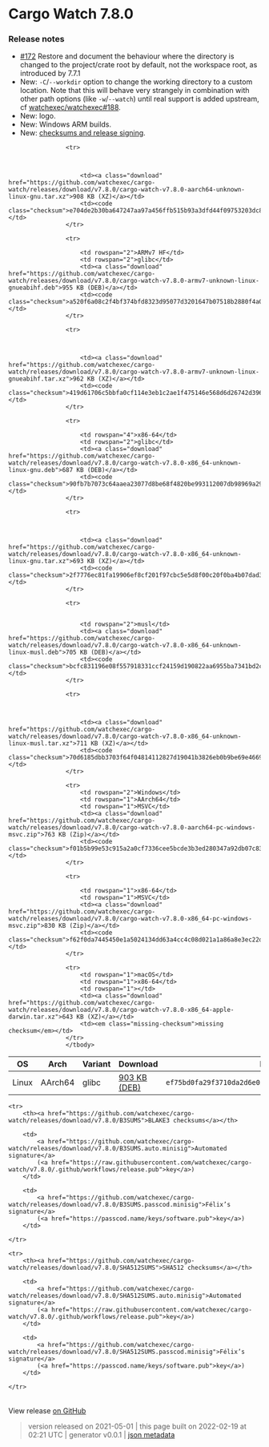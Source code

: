 # Cargo Watch 7.8.0

### Release notes

<ul>
<li><a class="issue-link js-issue-link" data-error-text="Failed to load title" data-id="873303216" data-permission-text="Title is private" data-url="https://github.com/watchexec/cargo-watch/issues/172" data-hovercard-type="issue" data-hovercard-url="/watchexec/cargo-watch/issues/172/hovercard" href="https://github.com/watchexec/cargo-watch/issues/172">#172</a> Restore and document the behaviour where the directory is changed to the project/crate root by default, not the workspace root, as introduced by 7.7.1</li>
<li>New: <code>-C</code>/<code>--workdir</code> option to change the working directory to a custom location. Note that this will behave very strangely in combination with other path options (like <code>-w</code>/<code>--watch</code>) until real support is added upstream, cf <a class="issue-link js-issue-link" data-error-text="Failed to load title" data-id="855282691" data-permission-text="Title is private" data-url="https://github.com/watchexec/watchexec/issues/188" data-hovercard-type="issue" data-hovercard-url="/watchexec/watchexec/issues/188/hovercard" href="https://github.com/watchexec/watchexec/issues/188">watchexec/watchexec#188</a>.</li>
<li>New: logo.</li>
<li>New: Windows ARM builds.</li>
<li>New: <a href="https://watchexec.github.io/downloads/" rel="nofollow">checksums and release signing</a>.</li>
</ul>

<table class="downloads">
	<thead>
		<tr>
			<th>OS</th>
			<th>Arch</th>
			<th>Variant</th>
			<th>Download</th>
			<th>BLAKE3 checksum</th>
		</tr>
	</thead>
	<tbody>
					<tr>
						<td rowspan="8">Linux</td>
						<td rowspan="2">AArch64</td>
						<td rowspan="2">glibc</td>
						<td><a class="download" href="https://github.com/watchexec/cargo-watch/releases/download/v7.8.0/cargo-watch-v7.8.0-aarch64-unknown-linux-gnu.deb">903 KB (DEB)</a></td>
						<td><code class="checksum">ef75bd0fa29f3710da2d6e034855162c7c02835504f7f21f16789806e09d18e9</code></td>
					</tr>
					
					<tr>
						
						
						
						<td><a class="download" href="https://github.com/watchexec/cargo-watch/releases/download/v7.8.0/cargo-watch-v7.8.0-aarch64-unknown-linux-gnu.tar.xz">908 KB (XZ)</a></td>
						<td><code class="checksum">e704de2b30ba647247aa97a456ffb515b93a3dfd44f09753203dc80dd0b3f4c5</code></td>
					</tr>
					
					<tr>
						
						<td rowspan="2">ARMv7 HF</td>
						<td rowspan="2">glibc</td>
						<td><a class="download" href="https://github.com/watchexec/cargo-watch/releases/download/v7.8.0/cargo-watch-v7.8.0-armv7-unknown-linux-gnueabihf.deb">955 KB (DEB)</a></td>
						<td><code class="checksum">a520f6a08c2f4bf374bfd8323d95077d3201647b07518b2880f4a0be4221d027</code></td>
					</tr>
					
					<tr>
						
						
						
						<td><a class="download" href="https://github.com/watchexec/cargo-watch/releases/download/v7.8.0/cargo-watch-v7.8.0-armv7-unknown-linux-gnueabihf.tar.xz">962 KB (XZ)</a></td>
						<td><code class="checksum">419d61706c5bbfa0cf114e3eb1c2ae1f475146e568d6d26742d3967463822e63</code></td>
					</tr>
					
					<tr>
						
						<td rowspan="4">x86-64</td>
						<td rowspan="2">glibc</td>
						<td><a class="download" href="https://github.com/watchexec/cargo-watch/releases/download/v7.8.0/cargo-watch-v7.8.0-x86_64-unknown-linux-gnu.deb">687 KB (DEB)</a></td>
						<td><code class="checksum">90fb7b7073c64aaea23077d8be68f4820be993112007db98969a29787acdc820</code></td>
					</tr>
					
					<tr>
						
						
						
						<td><a class="download" href="https://github.com/watchexec/cargo-watch/releases/download/v7.8.0/cargo-watch-v7.8.0-x86_64-unknown-linux-gnu.tar.xz">693 KB (XZ)</a></td>
						<td><code class="checksum">2f7776ec81fa19906ef8cf201f97cbc5e5d8f00c20f0ba4b07dad37d35b4d29d</code></td>
					</tr>
					
					<tr>
						
						
						<td rowspan="2">musl</td>
						<td><a class="download" href="https://github.com/watchexec/cargo-watch/releases/download/v7.8.0/cargo-watch-v7.8.0-x86_64-unknown-linux-musl.deb">705 KB (DEB)</a></td>
						<td><code class="checksum">bcfc831196e08f557918331ccf24159d190822aa6955ba7341bd2cc90f6914ff</code></td>
					</tr>
					
					<tr>
						
						
						
						<td><a class="download" href="https://github.com/watchexec/cargo-watch/releases/download/v7.8.0/cargo-watch-v7.8.0-x86_64-unknown-linux-musl.tar.xz">711 KB (XZ)</a></td>
						<td><code class="checksum">70d6185dbb3703f64f04814112827d19041b3826eb0b9be69e4669c621335fc7</code></td>
					</tr>
					
					<tr>
						<td rowspan="2">Windows</td>
						<td rowspan="1">AArch64</td>
						<td rowspan="1">MSVC</td>
						<td><a class="download" href="https://github.com/watchexec/cargo-watch/releases/download/v7.8.0/cargo-watch-v7.8.0-aarch64-pc-windows-msvc.zip">763 KB (Zip)</a></td>
						<td><code class="checksum">f01b5b99e53c915a2a0cf7336cee5bcde3b3ed280347a92db07c83b63f56c24d</code></td>
					</tr>
					
					<tr>
						
						<td rowspan="1">x86-64</td>
						<td rowspan="1">MSVC</td>
						<td><a class="download" href="https://github.com/watchexec/cargo-watch/releases/download/v7.8.0/cargo-watch-v7.8.0-x86_64-pc-windows-msvc.zip">830 KB (Zip)</a></td>
						<td><code class="checksum">f62f0da7445450e1a5024134dd63a4cc4c08d021a1a86a8e3ec22df2d3b39539</code></td>
					</tr>
					
					<tr>
						<td rowspan="1">macOS</td>
						<td rowspan="1">x86-64</td>
						<td rowspan="1"></td>
						<td><a class="download" href="https://github.com/watchexec/cargo-watch/releases/download/v7.8.0/cargo-watch-v7.8.0-x86_64-apple-darwin.tar.xz">643 KB (XZ)</a></td>
						<td><em class="missing-checksum">missing checksum</em></td>
					</tr>
					</tbody>
</table>


<table class="signatures">
	
	<tr>
		<th><a href="https://github.com/watchexec/cargo-watch/releases/download/v7.8.0/B3SUMS">BLAKE3 checksums</a></th>
		
		<td>
			<a href="https://github.com/watchexec/cargo-watch/releases/download/v7.8.0/B3SUMS.auto.minisig">Automated signature</a>
			(<a href="https://raw.githubusercontent.com/watchexec/cargo-watch/v7.8.0/.github/workflows/release.pub">key</a>)
		</td>
		
		<td>
			<a href="https://github.com/watchexec/cargo-watch/releases/download/v7.8.0/B3SUMS.passcod.minisig">Félix’s signature</a>
			(<a href="https://passcod.name/keys/software.pub">key</a>)
		</td>
		
	</tr>
	
	<tr>
		<th><a href="https://github.com/watchexec/cargo-watch/releases/download/v7.8.0/SHA512SUMS">SHA512 checksums</a></th>
		
		<td>
			<a href="https://github.com/watchexec/cargo-watch/releases/download/v7.8.0/SHA512SUMS.auto.minisig">Automated signature</a>
			(<a href="https://raw.githubusercontent.com/watchexec/cargo-watch/v7.8.0/.github/workflows/release.pub">key</a>)
		</td>
		
		<td>
			<a href="https://github.com/watchexec/cargo-watch/releases/download/v7.8.0/SHA512SUMS.passcod.minisig">Félix’s signature</a>
			(<a href="https://passcod.name/keys/software.pub">key</a>)
		</td>
		
	</tr>
	
</table>



View release [on GitHub](https://github.com/watchexec/cargo-watch/releases/v7.8.0)


>	 version released on 2021-05-01
>	|
>	this page built on 2022-02-19 at 02:21 UTC
>	| generator v0.0.1
>	| [json metadata](meta.json)

